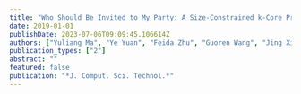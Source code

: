 ```yaml
---
title: "Who Should Be Invited to My Party: A Size-Constrained k-Core Problem in Social Networks"
date: 2019-01-01
publishDate: 2023-07-06T09:09:45.106614Z
authors: ["Yuliang Ma", "Ye Yuan", "Feida Zhu", "Guoren Wang", "Jing Xiao", "Jianzong Wang"]
publication_types: ["2"]
abstract: ""
featured: false
publication: "*J. Comput. Sci. Technol.*"
---
```


